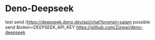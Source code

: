 # Deno-Deepseek
test send /https://deepseek.deno.dev/api/chat?prompt=salam
possible send &token=DEEPSEEK_API_KEY
https://github.com/Zizwar/deno-deepseek
